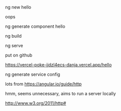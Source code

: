 ng new hello

oops

ng generate component hello

ng build

ng serve

put on github

https://vercel-poke-jjdzl4ecs-danja.vercel.app/hello

ng generate service config

lots from https://angular.io/guide/http

hmm, seems unnecessary, aims to run a server locally

http://www.w3.org/2011/http#
